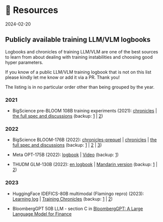 # 📓 Resources

2024-02-20

## Publicly available training LLM/VLM logbooks

Logbooks and chronicles of training LLM/VLM are one of the best sources
to learn from about dealing with training instabilities and choosing
good hyper parameters.

If you know of a public LLM/VLM training logbook that is not on this
list please kindly let me know or add it via a PR. Thank you!

The listing is in no particular order other than being grouped by the
year.

### 2021

- BigScience pre-BLOOM 108B training experiments (2021):
  [chronicles](https://github.com/bigscience-workshop/bigscience/blob/master/train/tr8-104B-wide/chronicles.md)
  \| [the full spec and
  discussions](https://github.com/bigscience-workshop/bigscience/blob/master/train/tr8-104B-wide)
  (backup:
  [1](https://github.com/stas00/bigscience-backup/blob/master/train/tr8-104B-wide/chronicles.md)
  \|
  [2](https://github.com/stas00/bigscience-backup/blob/master/train/tr8-104B-wide))

### 2022

- BigScience BLOOM-176B (2022):
  [chronicles-prequel](https://github.com/bigscience-workshop/bigscience/blob/master/train/tr11-176B-ml/chronicles-prequel.md)
  \|
  [chronicles](https://github.com/bigscience-workshop/bigscience/blob/master/train/tr11-176B-ml/chronicles.md)
  \| [the full spec and
  discussions](https://github.com/bigscience-workshop/bigscience/blob/master/train/tr11-176B-ml/)
  (backup:
  [1](https://github.com/stas00/bigscience-backup/blob/master/train/tr11-176B-ml/chronicles-prequel.md)
  \|
  [2](https://github.com/stas00/bigscience-backup/blob/master/train/tr11-176B-ml/chronicles.md)
  \|
  [3](https://github.com/stas00/bigscience-backup/blob/master/train/tr11-176B-ml/))

- Meta OPT-175B (2022):
  [logbook](https://github.com/facebookresearch/metaseq/tree/main/projects/OPT/chronicles)
  \| [Video](https://www.youtube.com/watch?v=p9IxoSkvZ-M) (backup:
  [1](https://github.com/stas00/metaseq-backup/tree/main/projects/OPT/chronicles))

- THUDM GLM-130B (2022): [en
  logbook](https://github.com/THUDM/GLM-130B/blob/main/logs/main-log-en.md)
  \| [Mandarin
  version](https://github.com/THUDM/GLM-130B/blob/main/logs/main-log.md)
  (backup:
  [1](https://github.com/stas00/GLM-130B-backup/blob/main/logs/main-log-en.md)
  \|
  [2](https://github.com/stas00/GLM-130B-backup/blob/main/logs/main-log.md))

### 2023

- HuggingFace IDEFICS-80B multimodal (Flamingo repro) (2023): [Learning
  log](https://github.com/huggingface/m4-logs/blob/master/memos/README.md)
  \| [Training
  Chronicles](https://github.com/huggingface/m4-logs/blob/master/tr-190-80b/chronicles.md)
  (backup:
  [1](https://github.com/stas00/m4-logs-backup/blob/master/memos/README.md)
  \|
  [2](https://github.com/stas00/m4-logs-backup/blob/master/tr-190-80b/chronicles.md))

- BloombergGPT 50B LLM - section C in [BloombergGPT: A Large Language
  Model for Finance](https://arxiv.org/abs/2303.17564)

